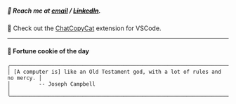 ##### :calling: Reach me at **[email](mailto:johannes@stenmark.in)** ***/*** **[~~LinkedIn~~](https://www.linkedin.com/in/johannes-stenmark)**.
:feet: Check out the [ChatCopyCat](https://github.com/jstenmark/ChatCopyCat) extension for VSCode.

---
#### :cookie: Fortune cookie of the day
```smalltalk
╭──────────────────────────────────────────────────────────────────────────────╮
│ [A computer is] like an Old Testament god, with a lot of rules and no mercy. │
│         -- Joseph Campbell                                                   │
╰──────────────────────────────────────────────────────────────────────────────╯
```
